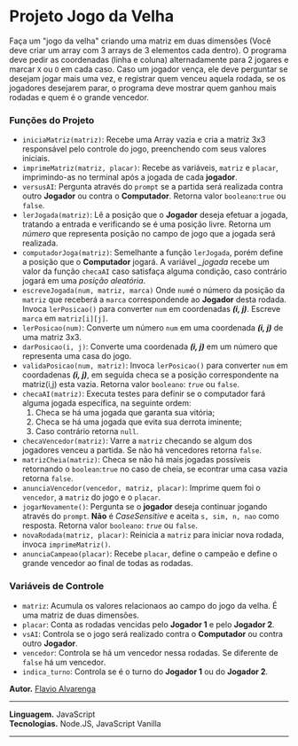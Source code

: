 # Projeto Jogo da Velha
Faça um "jogo da velha" criando uma matriz em duas dimensões (Você deve criar um array com 3 arrays de 3 elementos cada dentro). O programa deve pedir as coordenadas (linha e coluna) alternadamente para 2 jogares e marcar `X` ou `O` em cada caso. Caso um jogador vença, ele deve perguntar se desejam jogar mais uma vez, e registrar quem venceu aquela rodada, se os jogadores desejarem parar, o programa deve mostrar quem ganhou mais rodadas e quem é o grande vencedor.

### Funções do Projeto

* `iniciaMatriz(matriz)`: Recebe uma Array vazia e cria a matriz 3x3 responsável pelo controle do jogo, preenchendo com seus valores iniciais.
* `imprimeMatriz(matriz, placar)`: Recebe as variáveis, `matriz` e `placar`, imprimindo-as no terminal após a jogada de cada **jogador**.
* `versusAI`: Pergunta através do `prompt` se a partida será realizada contra outro **Jogador** ou contra o **Computador**. Retorna valor `booleano`:`true` ou `false`.
* `lerJogada(matriz)`: Lê a posição que o **Jogador** deseja efetuar a jogada, tratando a entrada e verificando se é uma posição livre. Retorna um *número* que representa posição no campo de jogo que a jogada será realizada.
* `computadorJoga(matriz)`: Semelhante a função `lerJogada`, porém define a posição que o **Computador** jogará. A variável *\_jogada* recebe um valor da função `checaAI` caso satisfaça alguma condição, caso contrário jogará em uma *posição aleatória*.
* `escreveJogada(num, matriz, marca)` Onde `num`é o número da posição da `matriz` que receberá a `marca` correspondende ao **Jogador** desta rodada. Invoca `lerPosicao()` para converter `num` em coordenadas _**(i, j)**_. Escreve `marca` em `matriz[i][j]`.
* `lerPosicao(num)`: Converte um número `num` em uma coordenada _**(i, j)**_ de uma matriz 3x3.
* `darPosicao(i, j)`: Converte uma coordenada _**(i, j)**_ em um número que representa uma casa do jogo.
* `validaPosicao(num, matriz)`: Invoca `lerPosicao()` para converter `num` em coordadenas **_(i, j)_**, em seguida checa se a posição correspondente na matriz(i,j) esta vazia. Retorna valor `booleano`: *`true`* ou `false`.    
* `checaAI(matriz)`: Executa testes para definir se o computador fará alguma jogada específica, na seguinte ordem: 
  1. Checa se há uma jogada que garanta sua vitória;
  2. Checa se há uma jogada que evita sua derrota iminente;
  3. Caso contrário retorna `null`.
* `checaVencedor(matriz)`: Varre a `matriz` checando se algum dos jogadores venceu a partida. Se não há vencedores retorna `false`. 
* `matrizCheia(matriz)`: Checa se não há mais jogadas possíveis retornando o `boolean`:`true` no caso de cheia, se econtrar uma casa vazia retorna `false`. 
* `anunciaVencedor(vencedor, matriz, placar)`: Imprime quem foi o `vencedor`, a `matriz` do jogo e o `placar`.
* `jogarNovamente()`: Pergunta se o **jogador** deseja continuar jogando através do `prompt`. **Não** é *CaseSensitive* e aceita `s, sim, n, nao` como resposta. Retorna valor `booleano`: *`true`* ou `false`.
* `novaRodada(matriz, placar)`: Reinicia a `matriz` para iniciar nova rodada, invoca `imprimeMatriz()`.
* `anunciaCampeao(placar)`: Recebe `placar`, define o campeão e define o grande vencedor ao final de todas as rodadas.          

### Variáveis de Controle
* `matriz`: Acumula os valores relacionaos ao campo do jogo da velha. É uma matriz de duas dimensões.
* `placar`: Conta as rodadas vencidas pelo **Jogador 1** e pelo **Jogador 2**.
* `vsAI`: Controla se o jogo será realizado contra o **Computador** ou contra outro **Jogador**.
* `vencedor`: Controla se há um vencedor nessa rodadas. Se diferente de `false` há um vencedor. 
* `indica_turno`: Controla se é o turno do **Jogador 1** ou do **Jogador 2**. 

**Autor.** [Flavio Alvarenga](https://github.com/alvalenda)

---

**Linguagem.** JavaScript                                                          
**Tecnologias.** Node.JS, JavaScript Vanilla

---
 
